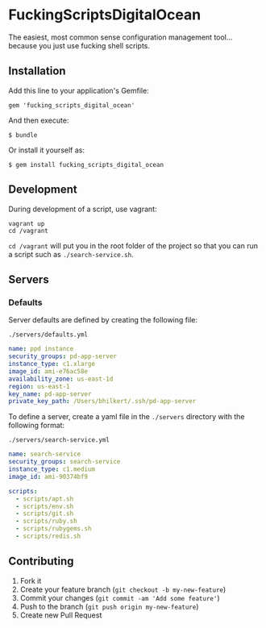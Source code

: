 # FuckingScriptsDigitalOcean

The easiest, most common sense configuration management tool... because you just use fucking shell scripts.

## Installation

Add this line to your application's Gemfile:

    gem 'fucking_scripts_digital_ocean'

And then execute:

    $ bundle

Or install it yourself as:

    $ gem install fucking_scripts_digital_ocean

## Development

During development of a script, use vagrant:

    vagrant up
    cd /vagrant

`cd /vagrant` will put you in the root folder of the project so that you can run a script such as `./search-service.sh`.

## Servers

### Defaults

Server defaults are defined by creating the following file:

`./servers/defaults.yml`

```yaml
name: ppd instance
security_groups: pd-app-server
instance_type: c1.xlarge
image_id: ami-e76ac58e
availability_zone: us-east-1d
region: us-east-1
key_name: pd-app-server
private_key_path: /Users/bhilkert/.ssh/pd-app-server
```

To define a server, create a yaml file in the `./servers` directory with the following format:

`./servers/search-service.yml`

```yaml
name: search-service
security_groups: search-service
instance_type: c1.medium
image_id: ami-90374bf9

scripts:
  - scripts/apt.sh
  - scripts/env.sh
  - scripts/git.sh
  - scripts/ruby.sh
  - scripts/rubygems.sh
  - scripts/redis.sh
```

## Contributing

1. Fork it
2. Create your feature branch (`git checkout -b my-new-feature`)
3. Commit your changes (`git commit -am 'Add some feature'`)
4. Push to the branch (`git push origin my-new-feature`)
5. Create new Pull Request
